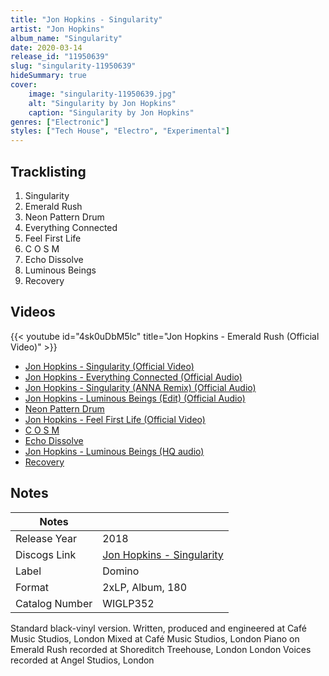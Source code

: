 ```yaml
---
title: "Jon Hopkins - Singularity"
artist: "Jon Hopkins"
album_name: "Singularity"
date: 2020-03-14
release_id: "11950639"
slug: "singularity-11950639"
hideSummary: true
cover:
    image: "singularity-11950639.jpg"
    alt: "Singularity by Jon Hopkins"
    caption: "Singularity by Jon Hopkins"
genres: ["Electronic"]
styles: ["Tech House", "Electro", "Experimental"]
---
```


## Tracklisting
1. Singularity
2. Emerald Rush
3. Neon Pattern Drum
4. Everything Connected
5. Feel First Life
6. C O S M
7. Echo Dissolve
8. Luminous Beings
9. Recovery

## Videos
{{< youtube id="4sk0uDbM5lc" title="Jon Hopkins - Emerald Rush (Official Video)" >}}
- [Jon Hopkins - Singularity (Official Video)](https://www.youtube.com/watch?v=lkvnpHFajt0)
- [Jon Hopkins - Everything Connected (Official Audio)](https://www.youtube.com/watch?v=t-w-XSbVDsI)
- [Jon Hopkins - Singularity (ANNA Remix) (Official Audio)](https://www.youtube.com/watch?v=dbUZ2oAnbYQ)
- [Jon Hopkins - Luminous Beings (Edit) (Official Audio)](https://www.youtube.com/watch?v=GGfttSfGbBM)
- [Neon Pattern Drum](https://www.youtube.com/watch?v=dPV_bL_YOho)
- [Jon Hopkins - Feel First Life (Official Video)](https://www.youtube.com/watch?v=rXNPbUyiI64)
- [C O S M](https://www.youtube.com/watch?v=nMTF-IocBi4)
- [Echo Dissolve](https://www.youtube.com/watch?v=2vYOYz6zVyA)
- [Jon Hopkins - Luminous Beings (HQ audio)](https://www.youtube.com/watch?v=ogMGGaeecww)
- [Recovery](https://www.youtube.com/watch?v=MaqlsAmlbzo)


## Notes

| Notes          |             |
| ---------------| ----------- |
| Release Year   | 2018 |
| Discogs Link   | [Jon Hopkins - Singularity](https://www.discogs.com/release/11950639-Jon-Hopkins-Singularity) |
| Label          | Domino |
| Format         | 2xLP, Album, 180 |
| Catalog Number | WIGLP352 |

Standard black-vinyl version.  Written, produced and engineered at Café Music Studios, London Mixed at Café Music Studios, London Piano on Emerald Rush recorded at Shoreditch Treehouse, London London Voices recorded at Angel Studios, London

